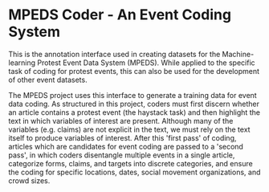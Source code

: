 # MPEDS Coder - An Event Coding System

This is the annotation interface used in creating datasets for the Machine-learning Protest Event Data System (MPEDS). While applied to the specific task of coding for protest events, this can also be used for the development of other event datasets.

The MPEDS project uses this interface to generate a training data for event data coding. As structured in this project, coders must first discern whether an article contains a protest event (the haystack task) and then highlight the text in which variables of interest are present. Although many of the variables (e.g. claims) are not explicit in the text, we must rely on the text itself to produce variables of interest. After this 'first pass' of coding, articles which are candidates for event coding are passed to a 'second pass', in which coders disentangle multiple events in a single article, categorize forms, claims, and targets into discrete categories, and ensure the coding for specific locations, dates, social movement organizations, and crowd sizes.

